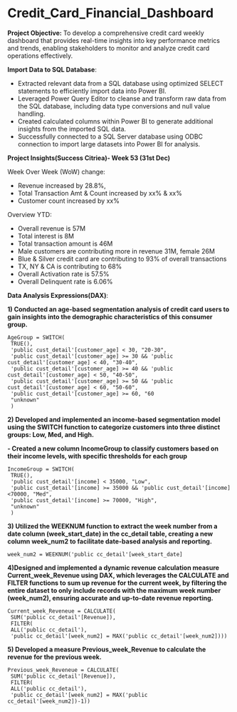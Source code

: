 # Credit_Card_Financial_Dashboard

**Project Objective:** To develop a comprehensive credit card weekly dashboard that provides real-time insights into key performance metrics and trends, enabling stakeholders to monitor and analyze credit card operations effectively.

**Import Data to SQL Database**:
  - Extracted relevant data from a SQL database using optimized SELECT statements to efficiently import data into Power BI.
  - Leveraged Power Query Editor to cleanse and transform raw data from the SQL database, including data type conversions and null value handling.
  - Created calculated columns within Power BI to generate additional insights from the imported SQL data.
  - Successfully connected to a SQL Server database using ODBC connection to import large datasets into Power BI for analysis.

**Project Insights(Success Citriea)- Week 53 (31st Dec)**

Week Over Week (WoW) change:
  - Revenue increased by 28.8%,
  - Total Transaction Amt & Count increased by xx% & xx%
  - Customer count increased by xx%

Overview YTD:
 - Overall revenue is 57M
 - Total interest is 8M
 - Total transaction amount is 46M
 - Male customers are contributing more in revenue 31M, female 26M
 - Blue & Silver credit card are contributing to 93% of overall transactions
 - TX, NY & CA is contributing to 68%
 - Overall Activation rate is 57.5%
 - Overall Delinquent rate is 6.06%

**Data Analysis Expressions(DAX)**:

**1) Conducted an age-based segmentation analysis of credit card users to gain insights into the demographic characteristics of this consumer group.**
```
AgeGroup = SWITCH(
 TRUE(),
 'public cust_detail'[customer_age] < 30, "20-30",
 'public cust_detail'[customer_age] >= 30 && 'public cust_detail'[customer_age] < 40, "30-40",
 'public cust_detail'[customer_age] >= 40 && 'public cust_detail'[customer_age] < 50, "40-50",
 'public cust_detail'[customer_age] >= 50 && 'public cust_detail'[customer_age] < 60, "50-60",
 'public cust_detail'[customer_age] >= 60, "60
 "unknown"
 )
```

**2) Developed and implemented an income-based segmentation model using the SWITCH function to categorize customers into three distinct groups: Low, Med, and High.**

**- Created a new column IncomeGroup to classify customers based on their income levels, with specific thresholds for each group** 
```
IncomeGroup = SWITCH(
 TRUE(),
 'public cust_detail'[income] < 35000, "Low",
 'public cust_detail'[income] >= 35000 && 'public cust_detail'[income] <70000, "Med",
 'public cust_detail'[income] >= 70000, "High",
 "unknown"
 )
```
**3) Utilized the WEEKNUM function to extract the week number from a date column (week_start_date) in the cc_detail table, creating a new column week_num2 to facilitate date-based analysis and reporting.**

```week_num2 = WEEKNUM('public cc_detail'[week_start_date]```

**4)Designed and implemented a dynamic revenue calculation measure Current_week_Revenue using DAX, which leverages the CALCULATE and FILTER functions to sum up revenue for the current week, by filtering the entire dataset to only include records with the maximum week number (week_num2), ensuring accurate and up-to-date revenue reporting.** 

```
Current_week_Reveneue = CALCULATE(
 SUM('public cc_detail'[Revenue]),
 FILTER(
 ALL('public cc_detail'),
 'public cc_detail'[week_num2] = MAX('public cc_detail'[week_num2])))
```

**5) Developed a measure Previous_week_Revenue to calculate the revenue for the previous week.**

```
Previous_week_Reveneue = CALCULATE(
 SUM('public cc_detail'[Revenue]),
 FILTER(
 ALL('public cc_detail'),
 'public cc_detail'[week_num2] = MAX('public cc_detail'[week_num2])-1))
```
